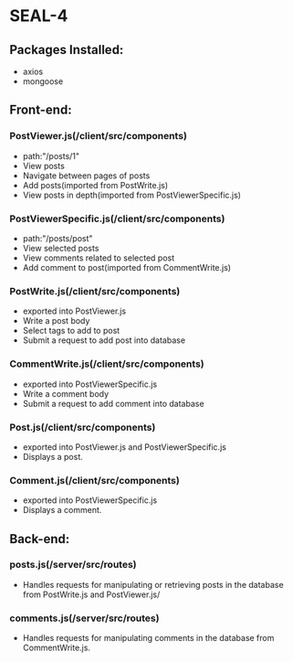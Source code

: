 # SEAL-4

## Packages Installed:

- axios
- mongoose

## Front-end:

### PostViewer.js(/client/src/components)

- path:"/posts/1"
- View posts
- Navigate between pages of posts
- Add posts(imported from PostWrite.js)
- View posts in depth(imported from PostViewerSpecific.js)

### PostViewerSpecific.js(/client/src/components)

- path:"/posts/post"
- View selected posts
- View comments related to selected post
- Add comment to post(imported from CommentWrite.js)

### PostWrite.js(/client/src/components)

- exported into PostViewer.js
- Write a post body
- Select tags to add to post
- Submit a request to add post into database

### CommentWrite.js(/client/src/components)

- exported into PostViewerSpecific.js
- Write a comment body
- Submit a request to add comment into database

### Post.js(/client/src/components)

- exported into PostViewer.js and PostViewerSpecific.js
- Displays a post.

### Comment.js(/client/src/components)

- exported into PostViewerSpecific.js
- Displays a comment.

## Back-end:

### posts.js(/server/src/routes)

- Handles requests for manipulating or retrieving posts in the database from PostWrite.js and PostViewer.js/

### comments.js(/server/src/routes)

- Handles requests for manipulating comments in the database from CommentWrite.js.